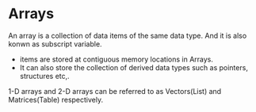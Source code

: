# Arrays
An array is a collection of data items of the same data type. And it is also konwn as subscript variable.

- items are stored at contiguous memory locations in Arrays.
- It can also store the collection of derived data types such as pointers, structures etc,.

1-D arrays and 2-D arrays can be referred to as Vectors(List) and Matrices(Table) respectively.
